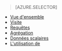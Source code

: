 > [AZURE.SELECTOR]
- [Vue d'ensemble](../articles/application-insights/app-analytics.md)
- [Visite](../articles/application-insights/app-analytics-tour.md)
- [Requêtes](../articles/application-insights/app-analytics-queries.md)
- [Agrégation](../articles/application-insights/app-analytics-aggregations.md)
- [Données scalaires](../articles/application-insights/app-analytics-scalars.md)
- [L'utilisation de](../articles/application-insights/app-analytics-using.md)

<!---HONumber=AcomDC_0330_2016-->